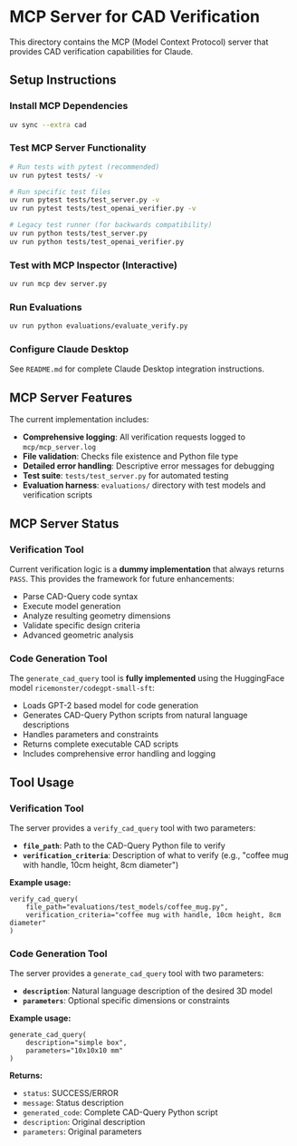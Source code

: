 # MCP Server for CAD Verification

This directory contains the MCP (Model Context Protocol) server that provides CAD verification capabilities for Claude.

## Setup Instructions

### Install MCP Dependencies
```bash
uv sync --extra cad
```

### Test MCP Server Functionality
```bash
# Run tests with pytest (recommended)
uv run pytest tests/ -v

# Run specific test files
uv run pytest tests/test_server.py -v
uv run pytest tests/test_openai_verifier.py -v

# Legacy test runner (for backwards compatibility)
uv run python tests/test_server.py
uv run python tests/test_openai_verifier.py
```

### Test with MCP Inspector (Interactive)
```bash
uv run mcp dev server.py
```

### Run Evaluations
```bash
uv run python evaluations/evaluate_verify.py
```

### Configure Claude Desktop
See `README.md` for complete Claude Desktop integration instructions.

## MCP Server Features

The current implementation includes:
- **Comprehensive logging**: All verification requests logged to `mcp/mcp_server.log`
- **File validation**: Checks file existence and Python file type
- **Detailed error handling**: Descriptive error messages for debugging  
- **Test suite**: `tests/test_server.py` for automated testing
- **Evaluation harness**: `evaluations/` directory with test models and verification scripts

## MCP Server Status

### Verification Tool
Current verification logic is a **dummy implementation** that always returns `PASS`. This provides the framework for future enhancements:
- Parse CAD-Query code syntax
- Execute model generation
- Analyze resulting geometry dimensions
- Validate specific design criteria
- Advanced geometric analysis

### Code Generation Tool
The `generate_cad_query` tool is **fully implemented** using the HuggingFace model `ricemonster/codegpt-small-sft`:
- Loads GPT-2 based model for code generation
- Generates CAD-Query Python scripts from natural language descriptions
- Handles parameters and constraints
- Returns complete executable CAD scripts
- Includes comprehensive error handling and logging

## Tool Usage

### Verification Tool
The server provides a `verify_cad_query` tool with two parameters:
- **`file_path`**: Path to the CAD-Query Python file to verify
- **`verification_criteria`**: Description of what to verify (e.g., "coffee mug with handle, 10cm height, 8cm diameter")

**Example usage:**
```
verify_cad_query(
    file_path="evaluations/test_models/coffee_mug.py",
    verification_criteria="coffee mug with handle, 10cm height, 8cm diameter"
)
```

### Code Generation Tool
The server provides a `generate_cad_query` tool with two parameters:
- **`description`**: Natural language description of the desired 3D model
- **`parameters`**: Optional specific dimensions or constraints

**Example usage:**
```
generate_cad_query(
    description="simple box",
    parameters="10x10x10 mm"
)
```

**Returns:**
- `status`: SUCCESS/ERROR
- `message`: Status description
- `generated_code`: Complete CAD-Query Python script
- `description`: Original description
- `parameters`: Original parameters